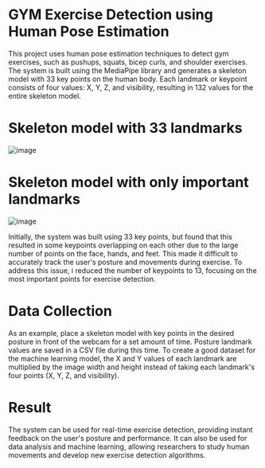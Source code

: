 # GYM Exercise Detection using Human Pose Estimation

This project uses human pose estimation techniques to detect gym exercises, such as pushups, squats, bicep curls, and shoulder exercises. The system is built using the MediaPipe library and generates a skeleton model with 33 key points on the human body.
Each landmark or keypoint consists of four values: X, Y, Z, and visibility, resulting in 132 values for the entire skeleton model.

# Skeleton model with 33 landmarks

![image](https://user-images.githubusercontent.com/64741151/223779504-c8d25977-02c5-4a52-aebc-9269fb60a3fa.png)

# Skeleton model with only important landmarks

![image](https://user-images.githubusercontent.com/64741151/223779861-1540b613-82df-4036-8b91-aa903760ed90.png)

Initially, the system was built using 33 key points, but found that this resulted in some keypoints overlapping on each other due to the large number of points on the face, hands, and feet. This made it difficult to accurately track the user's posture and movements during exercise.
To address this issue, i reduced the number of keypoints to 13, focusing on the most important points for exercise detection.


# Data Collection

As an example, place a skeleton model with  key points in the desired posture in front 
of the webcam for a set amount of time. Posture landmark values are saved in a CSV file 
during this time.
To create a good dataset for the machine learning model, the X and Y values of each landmark are multiplied by the image width and height instead of taking each landmark's four points (X, Y, Z, and visibility).

# Result

The system can be used for real-time exercise detection, providing instant feedback on the user's posture and performance. It can also be used for data analysis and machine learning, allowing researchers to study human movements and develop new exercise detection algorithms.

